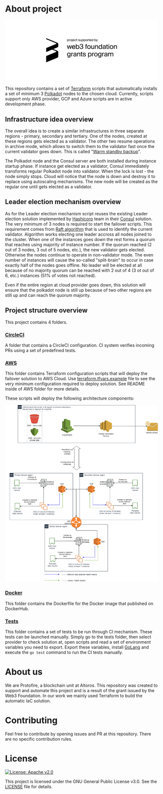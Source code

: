 # About project

![Web3 Grant](web3_badge.svg "Web3 Grant")


This repository contains a set of [Terraform](https://www.terraform.io/) scripts that automatically installs a set of minimum 3 [Polkadot](https://polkadot.network/) nodes to the chosen cloud. Currently, scripts support only AWS provider, GCP and Azure scripts are in active development phase.

## Infrastructure idea overview

The overall idea is to create a similar infrastructures in three separate regions - primary, secondary and tertiary. One of the nodes, created at these regions gets elected as a validator. The other two resume operations in archive mode, which allows to switch them to the validator fast once the current validator goes down. This is called "[Warm standby backup](https://tutorialsdojo.com/backup-and-restore-vs-pilot-light-vs-warm-standby-vs-multi-site/)".

The Polkadot node and the Consul server are both installed during instance startup phase. If instance get elected as a validator, Consul immediately transforms regular Polkadot node into validator. When the lock is lost - the node simply stops. Cloud will notice that the node is down and destroy it to replace using autoscaling mechanisms. The new node will be created as the regular one until gets elected as a validator.

## Leader election mechanism overview

As for the Leader election mechanism script reuses the existing Leader election solution implemented by [Hashicorp](https://www.hashicorp.com/) team in their [Consul](https://www.consul.io/) solution. The very minimum of 3 nodes is required to start the failover scripts. This requirement comes from [Raft algorithm](https://www.consul.io/docs/internals/consensus.html) that is used to identify the current validator. 
Algorithm works electing one leader accross all nodes joined to the cluster. When one of the instances goes down the rest forms a  quorum that reaches using majority of instance number. If the quorum reached (2 out of 3 nodes, 3 out of 5 nodes, etc.), the new validator gets elected. Otherwise the nodes continue to operate in non-validator mode. The even number of instances will cause the so-called "split-brain" to occur in case exactly half of the nodes goes offline. No leader will be elected at all because of no majority quorum can be reached with 2 out of 4 (3 ot out of 6, etc.) instances (51% of votes not reached).

Even if the entire region at cloud provider goes down, this solution will ensure that the polkadot node is still up because of two other regions are still up and can reach the quorum majority.

## Project structure overview

This project contains 4 folders.

### [CircleCI](.circleci/)

A folder that contains a CircleCI configuration. CI system verifies incoming PRs using a set of predefined tests.

### [AWS](aws/)

This folder contains Terraform configuration scripts that will deploy the failover solution to AWS Cloud. Use [terraform.tfvars.example](.aws/terraform.tfvars.example) file to see the very minimum configuration required to deploy solution. See README inside of AWS folder for more details.

These scripts will deploy the following architecture components:

![AWS Design](architecture.png "AWS Design architecture")

### [Docker](docker/)

This folder contains the Dockerfile for the Docker image that published on DockerHub.

### [Tests](tests/)

This folder contains a set of tests to be run through CI mechanism. These tests can be launched manually. Simply go to the tests folder, then select provider to check solution at, open scripts and read a set of environment variables you need to export. Export these variables, install [GoLang](https://golang.org/doc/install) and execute the `go test` command to run the CI tests manually.

# About us

We are Protofire, a blockchain unit at Altoros.
This repository was created to support and automate this project and is a result of the grant issued
by the Web3 Foundation.
In our work we mainly used Terraform to build the automatic IaC solution.

# Contributing

Feel free to contribute by opening issues and PR at this repository. There are no specific contribution rules.

# License

[![License: Apache v2.0](https://img.shields.io/badge/license-MIT%2FApache--2.0-blue.svg)](https://www.apache.org/licenses/LICENSE-2.0.txt)

This project is licensed under the GNU General Public License v3.0. See the [LICENSE](LICENSE.md) file for details.
